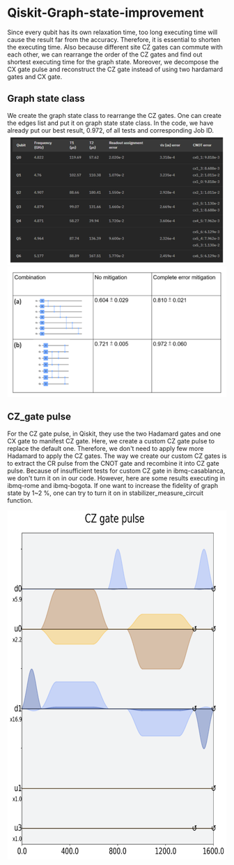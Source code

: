 # Qiskit-Graph-state-improvement

Since every qubit has its own relaxation time, too long executing time will cause the result far from the accuracy. Therefore, it is essential to shorten the executing time. Also because different site CZ gates can commute with each other, we can rearrange the order of the CZ gates and find out shortest executing time for the graph state. Moreover, we decompose the CX gate pulse and reconstruct the CZ gate instead of using two hardamard gates and CX gate.





## Graph state class

We create the graph state class to rearrange the CZ gates. One can create the edges list and put it on graph state state class. In the code, we have already put our best result, 0.972, of all tests and corresponding Job ID. 
<img src="/images/backend.png" width="500" height="300">   
<img src="/images/combinations.png" width="600" height="300">  


## CZ_gate pulse

For the CZ gate pulse, in Qiskit, they use the two Hadamard gates and one CX gate to manifest CZ gate. Here, we create a custom CZ gate pulse to replace the default one. Therefore, we don't need to apply few more Hadamard to apply the CZ gates. The way we create our custom CZ gates is to extract the CR pulse from the CNOT gate and recombine it into CZ gate pulse. Because of insufficient tests for custom CZ gate in ibmq-casablanca, we don't turn it on in our code. However, here are some results executing in ibmq-rome and ibmq-bogota. If one want to increase the fidelity of graph state by 1~2 %, one can try to turn it on in stabilizer_measure_circuit function.

<img src="/images/cz_pulse.png" width="600" height="800">   
